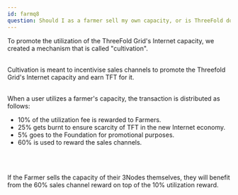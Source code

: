 ```yaml
---
id: farmq8
question: Should I as a farmer sell my own capacity, or is ThreeFold doing that?
---
```


To promote the utilization of the ThreeFold Grid's Internet capacity, we created a mechanism that is called "cultivation". 
<br/>
<br/>

Cultivation is meant to incentivise sales channels to promote the Threefold Grid's Internet capacity and earn TFT for it. 
<br/>
<br/>

When a user utilizes a farmer's capacity, the transaction is distributed as follows:
- 10% of the utilization fee is rewarded to Farmers. 
- 25% gets burnt to ensure scarcity of TFT in the new Internet economy.
- 5% goes to the Foundation for promotional purposes.
- 60% is used to reward the sales channels.
<br/>
<br/>

If the Farmer sells the capacity of their 3Nodes themselves, they will benefit from the 60% sales channel reward on top of the 10% utilization reward.
